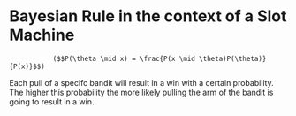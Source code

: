 # Bayesian Rule in the context of a Slot Machine

               ($$P(\theta \mid x) = \frac{P(x \mid \theta)P(\theta)}{P(x)}$$)
               

Each pull of a specifc bandit will result in a win with a certain probability. The higher this probability the more likely pulling the arm of the bandit is going to result in a win.
